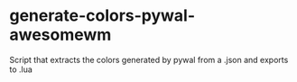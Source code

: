 # generate-colors-pywal-awesomewm
Script that extracts the colors generated by pywal from a .json and exports to .lua
